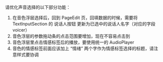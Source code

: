 请优化声音选择的以下部分功能：
1. 在音色浮层选择后，回到 PageEdit 页，回填数据的时候，需要将 TextInputSection 的  说话人按钮 更新为已选中的说话人名字（对应的字段 voicer）
2. 音色浮层的参数拖动条的点击范围要增加，现在不容易点击到
3. 音色浮层里点击情感标签后的播放，要使用统一的 AudioPlayer
4. 音色的情感标签前面应该加上 “情绪” 两个字作为情感标签选择的标题，请注意样式要协调